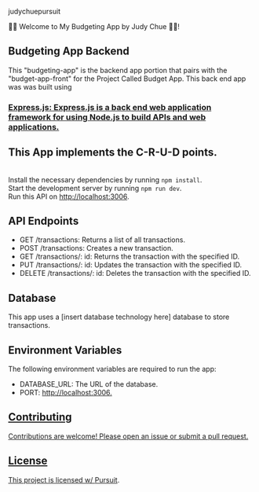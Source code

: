 judychuepursuit
<!DOCTYPE html>
<html>
  <head>
   👋🏻 Welcome to My Budgeting App by Judy Chue 👋🏻!
  </head>
  <body>
    <h2>Budgeting App Backend</h2>
    <p>
      This "budgeting-app" is the backend app portion that pairs with the "budget-app-front" for the Project Called Budget App. This back end app was  
 was built using 
      <h3><a href="https://expressjs.com/">Express.js: Express.js is a back end web application framework for using Node.js to build APIs and web applications.</a></h3>
    </p>
    <h2>This App implements the C-R-U-D points.</h2>
    <p>
      <br />
      Install the necessary dependencies by running <code>npm install</code>.
      <br />
      Start the development server by running <code>npm run dev</code>.
      <br />
      Run this API on <a href="http://localhost:3006">http://localhost:3006</a>.
    </p>
    <h2>API Endpoints</h2>
    <ul>
      <li>GET /transactions: Returns a list of all transactions.</li>
      <li>POST /transactions: Creates a new transaction.</li>
      <li>GET /transactions/: id: Returns the transaction with the specified ID.</li>
      <li>PUT /transactions/: id: Updates the transaction with the specified ID.</li>
      <li>DELETE /transactions/: id: Deletes the transaction with the specified ID.</li>
    </ul>
    <h2>Database</h2>
    <p>
      This app uses a [insert database technology here] database to store transactions.
    </p>
    <h2>Environment Variables</h2>
    <p>
      The following environment variables are required to run the app:
      <br />
      <ul>
        <li>DATABASE_URL: The URL of the database.</li>
        <li>PORT: <a href="http://http://localhost:3000">http://localhost:3006.</li>
      </ul>
    </p>
    <h2>Contributing</h2>
    <p>
      Contributions are welcome! Please open an issue or submit a pull request.
    </p>
    <h2>License</h2>
    <p>
      This project is licensed w/ <a href="https://www.pursuit.org/">Pursuit</a>.
    </p>
  </body>
</html>
